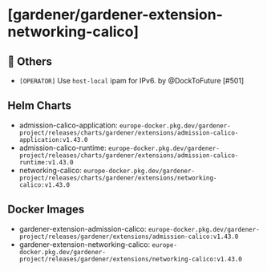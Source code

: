 # [gardener/gardener-extension-networking-calico]

## 🏃 Others

- `[OPERATOR]` Use `host-local` ipam for IPv6. by @DockToFuture [#501]

## Helm Charts
- admission-calico-application: `europe-docker.pkg.dev/gardener-project/releases/charts/gardener/extensions/admission-calico-application:v1.43.0`
- admission-calico-runtime: `europe-docker.pkg.dev/gardener-project/releases/charts/gardener/extensions/admission-calico-runtime:v1.43.0`
- networking-calico: `europe-docker.pkg.dev/gardener-project/releases/charts/gardener/extensions/networking-calico:v1.43.0`
## Docker Images
- gardener-extension-admission-calico: `europe-docker.pkg.dev/gardener-project/releases/gardener/extensions/admission-calico:v1.43.0`
- gardener-extension-networking-calico: `europe-docker.pkg.dev/gardener-project/releases/gardener/extensions/networking-calico:v1.43.0`
